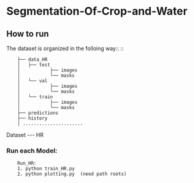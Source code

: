 # Segmentation-Of-Crop-and-Water



How to run
----------
The dataset is organized in the folloing way::
::

        ├── data_HR
        │   ├── test
        │           ├── images
        │           └── masks
        │   └── val
        │           ├── images
        │           └── masks
        │   └── train
        │           ├── images
        │           └── masks
        ├── predictions
        ├── history
        │ ......................

Dataset --- HR

### Run each Model:
        Run_HR: 
        1. python train_HR.py
        2. python plotting.py  (need path roots)

